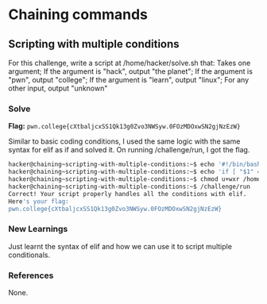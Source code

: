 # Chaining commands

## Scripting with multiple conditions
For this challenge, write a script at /home/hacker/solve.sh that: Takes one argument; If the argument is "hack", output "the planet"; If the argument is "pwn", output "college"; If the argument is "learn", output "linux"; For any other input, output "unknown"

### Solve
**Flag:** `pwn.college{cXtbaljcxSS1Qk13g0Zvo3NWSyw.0FOzMDOxwSN2gjNzEzW}`

Similar to basic coding conditions, I used the same logic with the same syntax for elif as if and solved it. On running /challenge/run, I got the flag. 

```bash
hacker@chaining~scripting-with-multiple-conditions:~$ echo '#!/bin/bash' > /home/hacker/solve.sh
hacker@chaining~scripting-with-multiple-conditions:~$ echo 'if [ "$1" == "hack" ]; then' >> /home/hacker/solve.sh ; echo '    echo "the planet"' >> /home/hacker/solve.sh ; echo 'elif [ "$1" == "pwn" ]; then' >> /home/hacker/solve.sh ; echo '    echo "college"' >> /home/hacker/solve.sh ; echo 'elif [ "$1" == "learn" ]; then' >> /home/hacker/solve.sh ;  echo '    echo "linux"' >> /home/hacker/solve.sh ;  echo 'else' >> /home/hacker/solve.sh ;  echo '    echo "unknown"' >> /home/hacker/solve.sh ; echo 'fi' >> /home/hacker/solve.sh
hacker@chaining~scripting-with-multiple-conditions:~$ chmod u+wxr /home/hacker/solve.sh 
hacker@chaining~scripting-with-multiple-conditions:~$ /challenge/run 
Correct! Your script properly handles all the conditions with elif.
Here's your flag:
pwn.college{cXtbaljcxSS1Qk13g0Zvo3NWSyw.0FOzMDOxwSN2gjNzEzW}
```

### New Learnings
Just learnt the syntax of elif and how we can use it to script multiple conditionals. 

### References 
None. 
